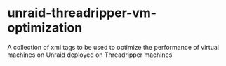 # unraid-threadripper-vm-optimization

A collection of xml tags to be used to optimize the performance of virtual machines on Unraid deployed on Threadripper machines
